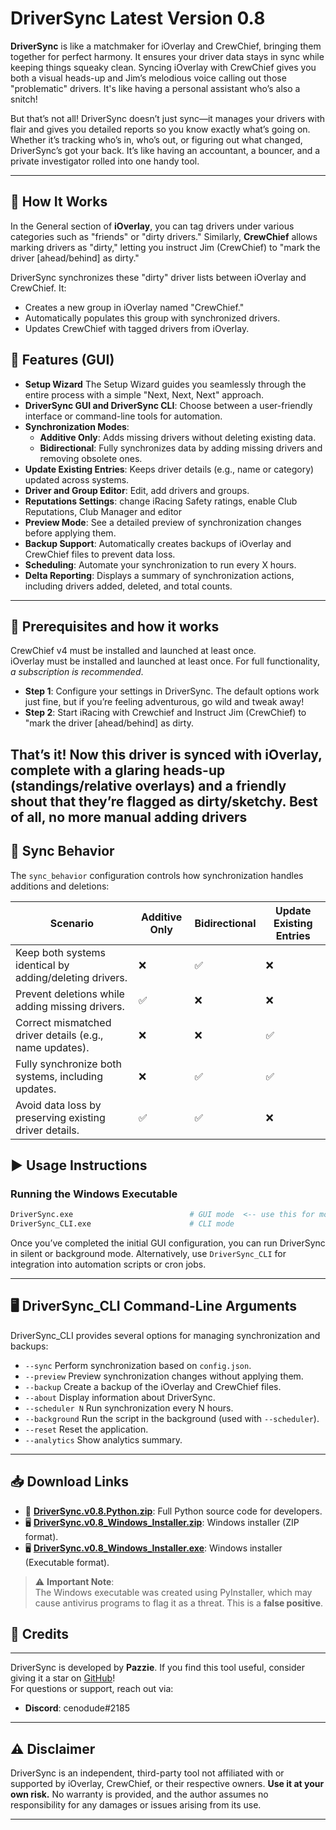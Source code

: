 # DriverSync Latest Version 0.8

**DriverSync** is like a matchmaker for iOverlay and CrewChief, bringing them together for perfect harmony. It ensures your driver data stays in sync while keeping things squeaky clean. Syncing iOverlay with CrewChief gives you both a visual heads-up and Jim’s melodious voice calling out those "problematic" drivers. It's like having a personal assistant who’s also a snitch!

But that’s not all! DriverSync doesn’t just sync—it manages your drivers with flair and gives you detailed reports so you know exactly what’s going on. Whether it’s tracking who’s in, who’s out, or figuring out what changed, DriverSync’s got your back. It’s like having an accountant, a bouncer, and a private investigator rolled into one handy tool.

---
## 🚀 **How It Works**

In the General section of **iOverlay**, you can tag drivers under various categories such as "friends" or "dirty drivers." Similarly, **CrewChief** allows marking drivers as "dirty," letting you instruct Jim (CrewChief) to "mark the driver [ahead/behind] as dirty."

DriverSync synchronizes these "dirty" driver lists between iOverlay and CrewChief. It:
- Creates a new group in iOverlay named "CrewChief."
- Automatically populates this group with synchronized drivers.
- Updates CrewChief with tagged drivers from iOverlay.  

## 🌟 **Features (GUI)** 
- **Setup Wizard** The Setup Wizard guides you seamlessly through the entire process with a simple "Next, Next, Next" approach.
- **DriverSync GUI and DriverSync CLI**: Choose between a user-friendly interface or command-line tools for automation.
- **Synchronization Modes**:
  - **Additive Only**: Adds missing drivers without deleting existing data.
  - **Bidirectional**: Fully synchronizes data by adding missing drivers and removing obsolete ones.
- **Update Existing Entries**: Keeps driver details (e.g., name or category) updated across systems.
- **Driver and Group Editor**: Edit, add drivers and groups.
- **Reputations Settings**: change iRacing Safety ratings, enable Club Reputations, Club Manager and editor
- **Preview Mode**: See a detailed preview of synchronization changes before applying them.
- **Backup Support**: Automatically creates backups of iOverlay and CrewChief files to prevent data loss.
- **Scheduling**: Automate your synchronization to run every X hours.
- **Delta Reporting**: Displays a summary of synchronization actions, including drivers added, deleted, and total counts.

---

## 📌 Prerequisites and how it works
CrewChief v4 must be installed and launched at least once.  
iOverlay must be installed and launched at least once. For full functionality, *a subscription is recommended*.

- **Step 1**: Configure your settings in DriverSync. The default options work just fine, but if you’re feeling adventurous, go wild and tweak away!
- **Step 2**: Start iRacing with Crewchief and Instruct Jim (CrewChief) to "mark the driver [ahead/behind] as dirty.

That’s it! Now this driver is synced with iOverlay, complete with a glaring heads-up (standings/relative overlays) and a friendly shout that they’re flagged as dirty/sketchy. Best of all, no more manual adding drivers
---

## 📜 **Sync Behavior**

The `sync_behavior` configuration controls how synchronization handles additions and deletions:

| **Scenario**                                          | **Additive Only** | **Bidirectional** | **Update Existing Entries** |
|-------------------------------------------------------|--------------------|--------------------|-----------------------------|
| Keep both systems identical by adding/deleting drivers. | ❌                 | ✅                 | ❌                          |
| Prevent deletions while adding missing drivers.        | ✅                 | ❌                 | ❌                          |
| Correct mismatched driver details (e.g., name updates).| ❌                 | ❌                 | ✅                          |
| Fully synchronize both systems, including updates.     | ❌                 | ✅                 | ✅                          |
| Avoid data loss by preserving existing driver details. | ✅                 | ✅                 | ❌                          |


## ▶️ **Usage Instructions**

### Running the Windows Executable
```bash
DriverSync.exe                          # GUI mode  <-- use this for most users
DriverSync_CLI.exe                      # CLI mode
```

Once you’ve completed the initial GUI configuration, you can run DriverSync in silent or background mode. Alternatively, use `DriverSync_CLI` for integration into automation scripts or cron jobs.

---
## 🖥️ **DriverSync_CLI Command-Line Arguments**

DriverSync_CLI provides several options for managing synchronization and backups:
- `--sync`          Perform synchronization based on `config.json`.
- `--preview`       Preview synchronization changes without applying them.
- `--backup`        Create a backup of the iOverlay and CrewChief files.
- `--about`         Display information about DriverSync.
- `--scheduler N`   Run synchronization every N hours.
- `--background`    Run the script in the background (used with `--scheduler`).
- `--reset`         Reset the application.
- `--analytics`     Show analytics summary.
---

## 📥 **Download Links**
- 💾 **[DriverSync.v0.8.Python.zip](https://github.com/cenodude/DriverSync/releases/download/0.8/DriverSync.v0.8.Python.zip)**: Full Python source code for developers.
- 🖥️ **[DriverSync.v0.8_Windows_Installer.zip](https://github.com/cenodude/DriverSync/releases/download/0.8/DriverSync.v0.8_Windows_Installer.zip)**: Windows installer (ZIP format).
- 🖥️ **[DriverSync.v0.8_Windows_Installer.exe](https://github.com/cenodude/DriverSync/releases/download/0.8/DriverSync.v0.8_Windows_Installer.exe)**: Windows installer (Executable format).

> ⚠️ **Important Note**:  
> The Windows executable was created using PyInstaller, which may cause antivirus programs to flag it as a threat. This is a **false positive**.  

## 🙌 **Credits**

---
DriverSync is developed by **Pazzie**. If you find this tool useful, consider giving it a star on [GitHub](https://github.com/cenodude/DriverSync)!  
For questions or support, reach out via:
- **Discord**: cenodude#2185

---

## ⚠️ **Disclaimer**

DriverSync is an independent, third-party tool not affiliated with or supported by iOverlay, CrewChief, or their respective owners. **Use it at your own risk.** No warranty is provided, and the author assumes no responsibility for any damages or issues arising from its use.

---
  
